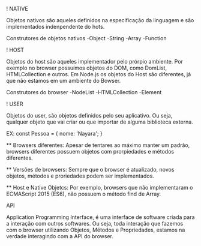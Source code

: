 
! NATIVE

Objetos nativos são aqueles definidos na especificação
da linguagem e são implementados indenpendente do hots.

Construtores de objetos nativos
-Object
-String
-Array
-Function


! HOST

Objetos do host são aqueles implementador pelo prórpio ambiente.
Por exemplo no browser possuímos objetos do DOM, como DomList, HTMLCollection e outros.
Em Node.js os objetos do Host são diferentes, já que não estamos em um ambiente do Bowser.

Construtores do browser
-NodeList
-HTMLCollection
-Element


! USER
 
Objetos do user, são objetos definidos pelo seu aplicativo. Ou seja, qualquer objeto que vai criar ou que importar de alguma biblioteca externa.

EX:
const Pessoa = {
    nome: 'Nayara';
}


** Browsers diferentes: Apesar de tentares ao máximo manter um padrão, browsers diferentes possuem objetos com prorpiedades e métodos diferentes.

** Versões de browsers: Sempre que o browser é atualizado, novos objetos, métodos e proriedades podem ser implementados.

** Host e Native Objetcs: Por exemplo, browsers que não implementaram o ECMAScript 2015 (ES6), não possuem o método find de Array.

API

Application Programming Interface, é uma interface de software criada para a interação com outros softwares.
Ou seja, toda interação que fazemos com o browser utilizando Objetos, Métodos e Propriedades, estamos na verdade interagindo com a API do browser.


